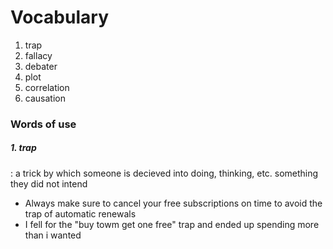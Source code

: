 # Vocabulary
1. trap
2. fallacy
3. debater
4. plot
5. correlation
6. causation

### Words of use
##### 1. trap
: a trick by which someone is decieved into doing, thinking, etc. something they did not intend
- Always make sure to cancel your free subscriptions on time to avoid the trap of automatic renewals
- I fell for the "buy towm get one free" trap and ended up spending more than i wanted
